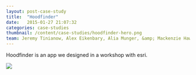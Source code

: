 ```yaml
---
layout: post-case-study
title:  "Hoodfinder"
date:   2015-01-27 21:07:32
categories: case-studies
thumbnail: /content/case-studies/hoodfinder-hero.png
team: Jeremy Tinianow, Alex Eikenbary, Alia Munger, &amp; Mackenzie Hawkings
---
```

Hoodfinder is an app we designed in a workshop with esri.

<div>
<img src="{{ site.baseurl }}/content/case-studies/hoodfinder-hero.png" />
</div>
